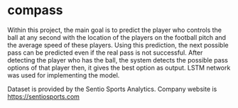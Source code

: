 # compass
Within this project, the main goal is to predict the player who controls the ball at any second with the location of the players on the football pitch and the average speed of these players. Using this prediction, the next possible pass can be predicted even if the real pass is not successful. After detecting the player who has the ball, the system detects the possible pass options of that player then, it gives the best option as output. LSTM network was used for implementing the model.

Dataset is provided by the Sentio Sports Analytics. Company website is https://sentiosports.com
